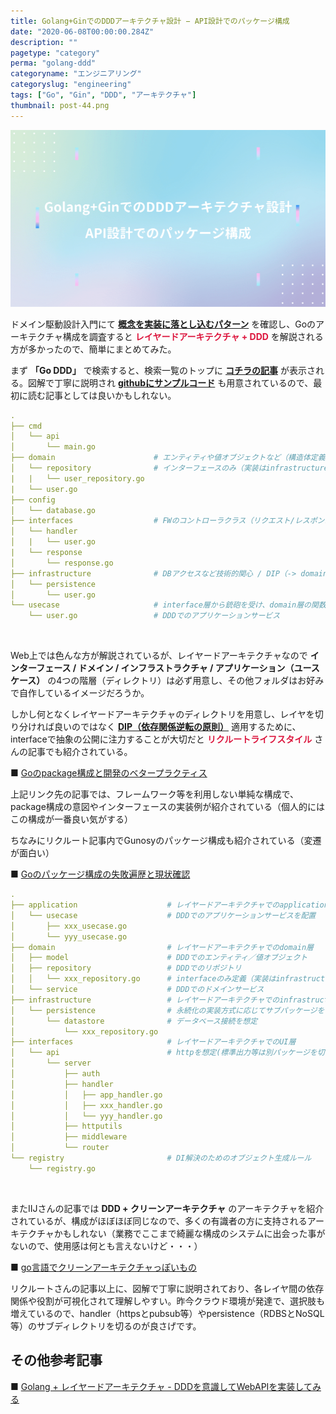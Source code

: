 ```yaml
---
title: Golang+GinでのDDDアーキテクチャ設計 − API設計でのパッケージ構成
date: "2020-06-08T00:00:00.284Z"
description: ""
pagetype: "category"
perma: "golang-ddd"
categoryname: "エンジニアリング"
categoryslug: "engineering"
tags: ["Go", "Gin", "DDD", "アーキテクチャ"]
thumbnail: post-44.png
---
```


![](./post-44.png)

ドメイン駆動設計入門にて **[概念を実装に落とし込むパターン](/post-35/)** を確認し、Goのアーキテクチャ構成を調査すると <span style="color: crimson; font-weight: bold;">レイヤードアーキテクチャ + DDD</span> を解説される方が多かったので、簡単にまとめてみた。

まず **「Go DDD」** で検索すると、検索一覧のトップに **[コチラの記事](https://qiita.com/tono-maron/items/345c433b86f74d314c8d)** が表示される。図解で丁寧に説明され **[githubにサンプルコード](https://github.com/jojoarianto/go-ddd-api)** も用意されているので、最初に読む記事としては良いかもしれない。


```yml
.
├── cmd
│   └── api
│       └── main.go
├── domain                      # エンティティや値オブジェクトなど（構造体定義）
│   └── repository              # インターフェースのみ（実装はinfrastructure層）
|   |   └── user_repository.go
|   └── user.go
├── config
│   └── database.go
├── interfaces                  # FWのコントローラクラス（リクエスト/レスポンス処理）
│   └── handler
│   |   └── user.go
|   └── response
│       └── response.go
├── infrastructure              # DBアクセスなど技術的関心 / DIP（-> domain層）
│   └── persistence
│       └── user.go
└── usecase                     # interface層から銃砲を受け、domain層の関数利用
    └── user.go                 # DDDでのアプリケーションサービス
```
<br/>

Web上では色んな方が解説されているが、レイヤードアーキテクチャなので **インターフェース / ドメイン / インフラストラクチャ / アプリケーション（ユースケース）** の4つの階層（ディレクトリ）は必ず用意し、その他フォルダはお好みで自作しているイメージだろうか。

しかし何となくレイヤードアーキテクチャのディレクトリを用意し、レイヤを切り分ければ良いのではなく **[DIP（依存関係逆転の原則）](https://medium.com/eureka-engineering/go-dependency-inversion-principle-8ffaf7854a55)** 適用するために、interfaceで抽象の公開に注力することが大切だと <span style="color: crimson; font-weight: bold;">リクルートライフスタイル</span> さんの記事でも紹介されている。
 
■ [Goのpackage構成と開発のベタープラクティス](https://engineer.recruit-lifestyle.co.jp/techblog/2018-03-16-go-ddd/)  

上記リンク先の記事では、フレームワーク等を利用しない単純な構成で、package構成の意図やインターフェースの実装例が紹介されている（個人的にはこの構成が一番良い気がする）

ちなみにリクルート記事内でGunosyのパッケージ構成も紹介されている（変遷が面白い）

■ [Goのパッケージ構成の失敗遍歴と現状確認](https://medium.com/@timakin/go%E3%81%AE%E3%83%91%E3%83%83%E3%82%B1%E3%83%BC%E3%82%B8%E6%A7%8B%E6%88%90%E3%81%AE%E5%A4%B1%E6%95%97%E9%81%8D%E6%AD%B4%E3%81%A8%E7%8F%BE%E7%8A%B6%E7%A2%BA%E8%AA%8D-fc6a4369337)

```yml
.
├── application                    # レイヤードアーキテクチャでのapplication層
│   └── usecase                    # DDDでのアプリケーションサービスを配置
│       ├── xxx_usecase.go
│       └── yyy_usecase.go
├── domain                         # レイヤードアーキテクチャでのdomain層
│   ├── model                      # DDDでのエンティティ／値オブジェクト
│   ├── repository                 # DDDでのリポジトリ
│   │   └── xxx_repository.go      # interfaceのみ定義（実装はinfrastructure層）
│   └── service                    # DDDでのドメインサービス
├── infrastructure                 # レイヤードアーキテクチャでのinfrastructure層
│   └── persistence                # 永続化の実装方式に応じてサブパッケージを切る
│       └── datastore              # データベース接続を想定
│           └── xxx_repository.go
├── interfaces                     # レイヤードアーキテクチャでのUI層
│   └── api                        # httpを想定(標準出力等は別パッケージを切る)
│       └── server
│           ├── auth
│           ├── handler
│           │   ├── app_handler.go
│           │   ├── xxx_handler.go
│           │   └── yyy_handler.go
│           ├── httputils
│           ├── middleware
│           └── router
└── registry                       # DI解決のためのオブジェクト生成ルール
    └── registry.go
```
<br/>

またIIJさんの記事では **DDD + クリーンアーキテクチャ** のアーキテクチャを紹介されているが、構成がほぼほぼ同じなので、多くの有識者の方に支持されるアーキテクチャかもしれない（業務でここまで綺麗な構成のシステムに出会った事がないので、使用感は何とも言えないけど・・・）

■ [go言語でクリーンアーキテクチャっぽいもの](https://eng-blog.iij.ad.jp/archives/2442)

リクルートさんの記事以上に、図解で丁寧に説明されており、各レイヤ間の依存関係や役割が可視化されて理解しやすい。昨今クラウド環境が発達で、選択肢も増えているので、handler（httpsとpubsub等）やpersistence（RDBSとNoSQL等）のサブディレクトリを切るのが良さげです。


## その他参考記事
■ [Golang + レイヤードアーキテクチャ - DDDを意識してWebAPIを実装してみる](https://yyh-gl.github.io/tech-blog/blog/go_web_api/)  